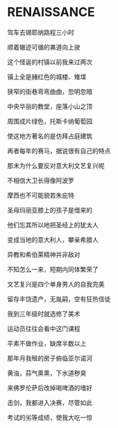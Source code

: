    

# RENAISSANCE

驾车去锡耶纳路程三小时

顺着辙迹可循的岪道向上驶

这个怪诞的村镇以前我来过两次

镇上全是赭红色的城楼、雉堞

狭窄的街巷弯弯曲曲，忽明忽暗

中央华丽的教堂，座落小山之顶

周围成片绿色，托斯卡纳葡萄园

使这地方著名的是仿拜占庭建筑

再者每年的赛马，据说很有自己的特点

那末为什么要反对意大利文艺复兴呢

不相信大卫长得像阿波罗

摩西也不可能貌若朱庇特

圣母玛丽亚膝上的孩子是借来的

他们忘其所以地把圣经上的犹太人

变成当地的意大利人，攀亲希腊人

异教和希伯莱精神并非敌对

不知怎么一来，短期内同体繁荣了

文艺复兴是四个单身男人的自我完美

留存丰饶遗产，无胤嗣，空有狂热信徒

我到三年级时就选修了美术

运动员往往会看中这门课程

平素不做作业，缺席半数以上

那年月我租的房子俯临亚尔诺河

黄浊，蒜气熏熏，下水道秽臭

来佛罗伦萨后改掉喝啤酒的嗜好

击剑，我都进入决赛，尽管如此

考试的劣等成绩，使我大吃一惊